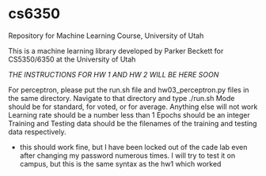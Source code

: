 # cs6350
Repository for Machine Learning Course, University of Utah

This is a machine learning library developed by Parker Beckett for CS5350/6350 at the University of Utah

*THE INSTRUCTIONS FOR HW 1 AND HW 2 WILL BE HERE SOON*

For perceptron, please put the run.sh file and hw03_perceptron.py files in the same directory. Navigate to that directory and type ./run.sh <mode> <learning rate> <epochs> <training data> <testing data>
Mode should be <st> for standard, <vo> for voted, or <av> for average. Anything else will not work
Learning rate should be a number less than 1
Epochs should be an integer
Training and Testing data should be the filenames of the training and testing data respectively. 

* this should work fine, but I have been locked out of the cade lab even after changing my password numerous times. I will try to test it on campus, but this is the same syntax as the hw1 which worked
